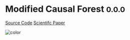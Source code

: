<!-- _coverpage.md -->


# **M**odified **C**ausal **F**orest  <small>0.0.0</small>




[Source Code](https://github.com/MCFpy/mcf)
[Scientifc Paper](https://arxiv.org/abs/1812.09487)

![color](#f0f0f0)
